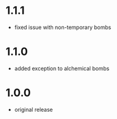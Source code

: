 # 1.1.1

-   fixed issue with non-temporary bombs

# 1.1.0

-   added exception to alchemical bombs

# 1.0.0

-   original release
